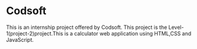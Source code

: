 # Codsoft
This is an internship project offered by Codsoft. This project is the Level-1(project-2)project.This is a calculator web application using HTML,CSS and JavaScript.
